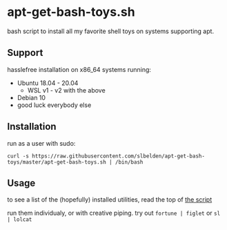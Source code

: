 # apt-get-bash-toys.sh

bash script to install all my favorite shell toys on systems supporting apt.

## Support

hasslefree installation on x86_64 systems running:

* Ubuntu 18.04 - 20.04
  * WSL v1 - v2 with the above
* Debian 10
* good luck everybody else

## Installation

run as a user with sudo:

`curl -s https://raw.githubusercontent.com/slbelden/apt-get-bash-toys/master/apt-get-bash-toys.sh | /bin/bash`

## Usage

to see a list of the (hopefully) installed utilities, read the top of [the script](apt-get-bash-toys.sh)

run them individualy, or with creative piping. try out `fortune | figlet` or `sl | lolcat`
